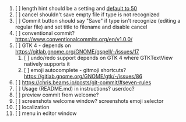 1. [ ] length hint should be a setting and [default to 50](https://www.reddit.com/r/gnome/comments/n4kgzi/commit_message_editor_gitmercurial/gwwcskr/?utm_source=reddit&utm_medium=web2x&context=3)
2. [ ] cancel shouldn't save empty file if type is not recognized
3. [ ] Commit button should say "Save" if type isn't recognize (editing a regular file) and set title to filename and disable cancel
4. [ ] conventional commit? https://www.conventionalcommits.org/en/v1.0.0/
5. [ ] GTK 4 - depends on https://gitlab.gnome.org/GNOME/gspell/-/issues/17
   1. [ ] undo/redo support depends on GTK 4 where GTKTextView natively supports it
   2. [ ] emoji autocomplete - gitmoji shortcuts? https://gitlab.gnome.org/GNOME/gtk/-/issues/86
6. [ ] https://chris.beams.io/posts/git-commit/#seven-rules
7. [ ] Usage (README.md) in instructions? userdoc?
8. [ ] preview commit from welcome?
9. [ ] screenshots welcome window? screenshots emoji selector
10. [ ] localization
11. [ ] menu in editor window
